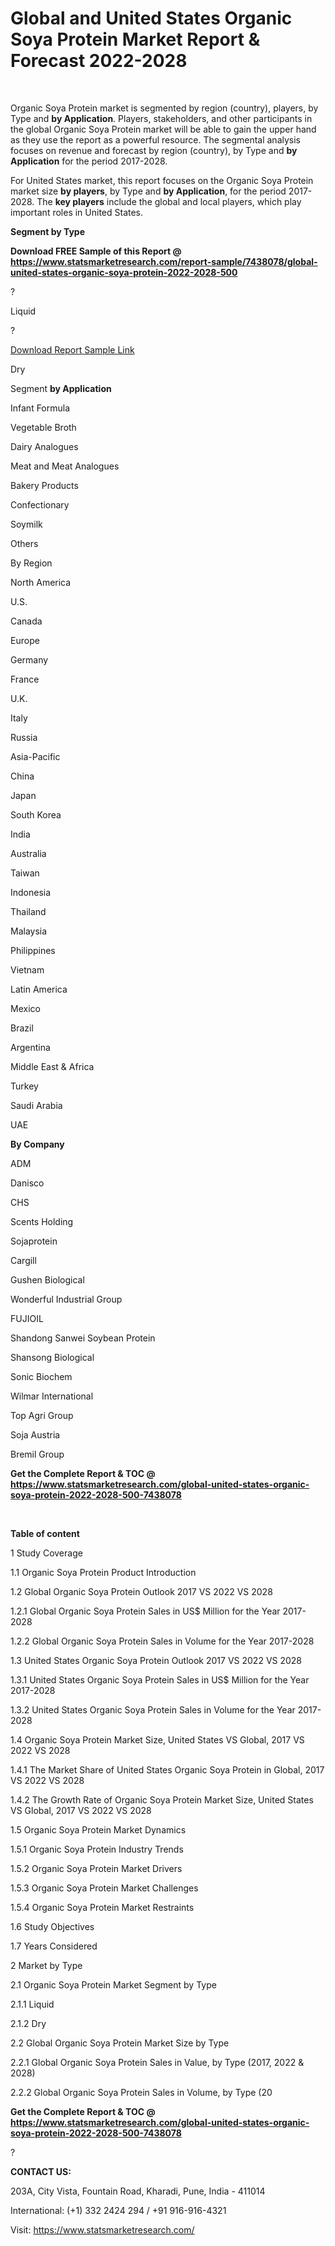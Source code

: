 <h1>Global and United States Organic Soya Protein Market Report & Forecast 2022-2028</h1><br/><p>Organic Soya Protein market is segmented by region (country), players, by Type and <strong>by Application</strong>. Players, stakeholders, and other participants in the global Organic Soya Protein market will be able to gain the upper hand as they use the report as a powerful resource. The segmental analysis focuses on revenue and forecast by region (country), by Type and <strong>by Application</strong> for the period 2017-2028.</p>
 
 
 
 <p>For United States market, this report focuses on the Organic Soya Protein market size <strong>by players</strong>, by Type and <strong>by Application</strong>, for the period 2017-2028. The <strong>key players</strong> include the global and local players, which play important roles in United States.</p>
 
 
 
 <p><strong>Segment by Type</strong></p>
 
 
 
 <div><b>Download FREE Sample of this Report @ <a href="https://www.statsmarketresearch.com/download-free-sample/7438078/global-united-states-organic-soya-protein-2022-2028-500">https://www.statsmarketresearch.com/report-sample/7438078/global-united-states-organic-soya-protein-2022-2028-500</a></b></div>
 
 
 
 <p>? </p>
 
 
 
 <p>Liquid</p>
 
 
 
 <p>? </p>
 
 
 
 <p><a href="https://www.statsmarketresearch.com/download-free-sample/7438078/global-united-states-organic-soya-protein-2022-2028-500">Download Report Sample Link</a></p>
 
 
 
 <p>Dry</p>
 
 
 
 <p>Segment <strong>by Application</strong></p>
 
 
 
 <p>Infant Formula</p>
 
 
 
 <p>Vegetable Broth</p>
 
 
 
 <p>Dairy Analogues</p>
 
 
 
 <p>Meat and Meat Analogues</p>
 
 
 
 <p>Bakery Products</p>
 
 
 
 <p>Confectionary</p>
 
 
 
 <p>Soymilk</p>
 
 
 
 <p>Others</p>
 
 
 
 <p>By Region</p>
 
 
 
 <p>North America</p>
 
 
 
 <p>U.S.</p>
 
 
 
 <p>Canada</p>
 
 
 
 <p>Europe</p>
 
 
 
 <p>Germany</p>
 
 
 
 <p>France</p>
 
 
 
 <p>U.K.</p>
 
 
 
 <p>Italy</p>
 
 
 
 <p>Russia</p>
 
 
 
 <p>Asia-Pacific</p>
 
 
 
 <p>China</p>
 
 
 
 <p>Japan</p>
 
 
 
 <p>South Korea</p>
 
 
 
 <p>India</p>
 
 
 
 <p>Australia</p>
 
 
 
 <p>Taiwan</p>
 
 
 
 <p>Indonesia</p>
 
 
 
 <p>Thailand</p>
 
 
 
 <p>Malaysia</p>
 
 
 
 <p>Philippines</p>
 
 
 
 <p>Vietnam</p>
 
 
 
 <p>Latin America</p>
 
 
 
 <p>Mexico</p>
 
 
 
 <p>Brazil</p>
 
 
 
 <p>Argentina</p>
 
 
 
 <p>Middle East & Africa</p>
 
 
 
 <p>Turkey</p>
 
 
 
 <p>Saudi Arabia</p>
 
 
 
 <p>UAE</p>
 
 
 
 <p><strong>By Company</strong></p>
 
 
 
 <p>ADM</p>
 
 
 
 <p>Danisco</p>
 
 
 
 <p>CHS</p>
 
 
 
 <p>Scents Holding</p>
 
 
 
 <p>Sojaprotein</p>
 
 
 
 <p>Cargill</p>
 
 
 
 <p>Gushen Biological</p>
 
 
 
 <p>Wonderful Industrial Group</p>
 
 
 
 <p>FUJIOIL</p>
 
 
 
 <p>Shandong Sanwei Soybean Protein</p>
 
 
 
 <p>Shansong Biological</p>
 
 
 
 <p>Sonic Biochem</p>
 
 
 
 <p>Wilmar International</p>
 
 
 
 <p>Top Agri Group</p>
 
 
 
 <p>Soja Austria</p>
 
 
 
 <p>Bremil Group</p>
 
 
 
 <div><b>Get the Complete Report & TOC @ <a href="https://www.statsmarketresearch.com/global-united-states-organic-soya-protein-2022-2028-500-7438078">https://www.statsmarketresearch.com/global-united-states-organic-soya-protein-2022-2028-500-7438078</a></b></div>
 
 
 
 <p><br />
 
 <b>Table of content</b></p>
 
 
 
 <p>1 Study Coverage<br />
 
 1.1 Organic Soya Protein Product Introduction<br />
 
 1.2 Global Organic Soya Protein Outlook 2017 VS 2022 VS 2028<br />
 
 1.2.1 Global Organic Soya Protein Sales in US$ Million for the Year 2017-2028<br />
 
 1.2.2 Global Organic Soya Protein Sales in Volume for the Year 2017-2028<br />
 
 1.3 United States Organic Soya Protein Outlook 2017 VS 2022 VS 2028<br />
 
 1.3.1 United States Organic Soya Protein Sales in US$ Million for the Year 2017-2028<br />
 
 1.3.2 United States Organic Soya Protein Sales in Volume for the Year 2017-2028<br />
 
 1.4 Organic Soya Protein Market Size, United States VS Global, 2017 VS 2022 VS 2028<br />
 
 1.4.1 The Market Share of United States Organic Soya Protein in Global, 2017 VS 2022 VS 2028<br />
 
 1.4.2 The Growth Rate of Organic Soya Protein Market Size, United States VS Global, 2017 VS 2022 VS 2028<br />
 
 1.5 Organic Soya Protein Market Dynamics<br />
 
 1.5.1 Organic Soya Protein Industry Trends<br />
 
 1.5.2 Organic Soya Protein Market Drivers<br />
 
 1.5.3 Organic Soya Protein Market Challenges<br />
 
 1.5.4 Organic Soya Protein Market Restraints<br />
 
 1.6 Study Objectives<br />
 
 1.7 Years Considered<br />
 
 2 Market by Type<br />
 
 2.1 Organic Soya Protein Market Segment by Type<br />
 
 2.1.1 Liquid<br />
 
 2.1.2 Dry<br />
 
 2.2 Global Organic Soya Protein Market Size by Type<br />
 
 2.2.1 Global Organic Soya Protein Sales in Value, by Type (2017, 2022 & 2028)<br />
 
 2.2.2 Global Organic Soya Protein Sales in Volume, by Type (20</p>
 
 
 
 <div><b>Get the Complete Report & TOC @ <a href="https://www.statsmarketresearch.com/global-united-states-organic-soya-protein-2022-2028-500-7438078">https://www.statsmarketresearch.com/global-united-states-organic-soya-protein-2022-2028-500-7438078</a></b></div>
 
 
 
 <p>? </p>
 
 
 
 <p><b>CONTACT US:</b><br />
 
 203A, City Vista, Fountain Road, Kharadi, Pune, India - 411014<br />
 
 International: (+1) 332 2424 294 / +91 916-916-4321<br />
 
 Visit: <a href="https://www.statsmarketresearch.com/">https://www.statsmarketresearch.com/</a></p>